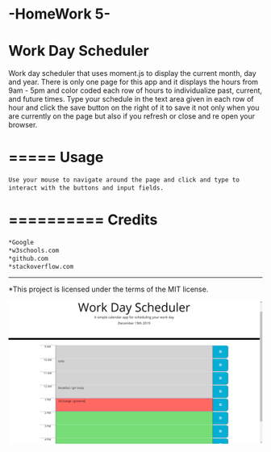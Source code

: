 -HomeWork 5-
============
Work Day Scheduler
============

Work day scheduler that uses moment.js to display the current month, day and year. 
There is only one page for this app and it displays the hours from 9am - 5pm and
color coded each row of hours to individualize past, current, and future times.
Type your schedule in the text area given in each row of hour and click the save button
on the right of it to save it not only when you are currently on the page but also if you refresh or 
close and re open your browser.


=====
Usage
=====

	Use your mouse to navigate around the page and click and type to interact with the buttons and input fields.


==========
Credits
==========

	*Google 
	*w3schools.com
	*github.com
	*stackoverflow.com


-----------------------------------------------------------------


*This project is licensed under the terms of the MIT license.

![Example profile](./example.png)



